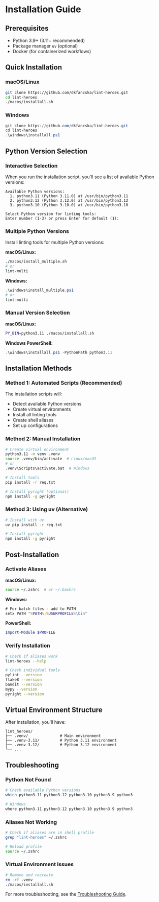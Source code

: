 # Installation Guide

## Prerequisites

- Python 3.9+ (3.11+ recommended)
- Package manager `uv` (optional)
- Docker (for containerized workflows)

## Quick Installation

### macOS/Linux
```bash
git clone https://github.com/dkfancska/lint-heroes.git
cd lint-heroes
./macos/installall.sh
```

### Windows
```powershell
git clone https://github.com/dkfancska/lint-heroes.git
cd lint-heroes
.\windows\installall.ps1
```

## Python Version Selection

### Interactive Selection

When you run the installation script, you'll see a list of available Python versions:

```
Available Python versions:
  1. python3.11 (Python 3.11.0) at /usr/bin/python3.11
  2. python3.12 (Python 3.12.0) at /usr/bin/python3.12
  3. python3.10 (Python 3.10.0) at /usr/bin/python3.10

Select Python version for linting tools:
Enter number (1-3) or press Enter for default (1):
```

### Multiple Python Versions

Install linting tools for multiple Python versions:

**macOS/Linux:**
```bash
./macos/install_multiple.sh
# or
lint-multi
```

**Windows:**
```powershell
.\windows\install_multiple.ps1
# or
lint-multi
```

### Manual Version Selection

**macOS/Linux:**
```bash
PY_BIN=python3.11 ./macos/installall.sh
```

**Windows PowerShell:**
```powershell
.\windows\installall.ps1 -PythonPath python3.11
```

## Installation Methods

### Method 1: Automated Scripts (Recommended)

The installation scripts will:
- Detect available Python versions
- Create virtual environments
- Install all linting tools
- Create shell aliases
- Set up configurations

### Method 2: Manual Installation

```bash
# Create virtual environment
python3.11 -m venv .venv
source .venv/bin/activate  # Linux/macOS
# or
.venv\Scripts\activate.bat  # Windows

# Install tools
pip install -r req.txt

# Install pyright (optional)
npm install -g pyright
```

### Method 3: Using uv (Alternative)

```bash
# Install with uv
uv pip install -r req.txt

# Install pyright
npm install -g pyright
```

## Post-Installation

### Activate Aliases

**macOS/Linux:**
```bash
source ~/.zshrc  # or ~/.bashrc
```

**Windows:**
```cmd
# For batch files - add to PATH
setx PATH "%PATH%;%USERPROFILE%\bin"
```

**PowerShell:**
```powershell
Import-Module $PROFILE
```

### Verify Installation

```bash
# Check if aliases work
lint-heroes --help

# Check individual tools
pylint --version
flake8 --version
bandit --version
mypy --version
pyright --version
```

## Virtual Environment Structure

After installation, you'll have:

```
lint_heroes/
├── .venv/              # Main environment
├── .venv-3.11/         # Python 3.11 environment
├── .venv-3.12/         # Python 3.12 environment
└── ...
```

## Troubleshooting

### Python Not Found
```bash
# Check available Python versions
which python3.11 python3.12 python3.10 python3.9 python3

# Windows
where python3.11 python3.12 python3.10 python3.9 python3
```

### Aliases Not Working
```bash
# Check if aliases are in shell profile
grep "lint-heroes" ~/.zshrc

# Reload profile
source ~/.zshrc
```

### Virtual Environment Issues
```bash
# Remove and recreate
rm -rf .venv
./macos/installall.sh
```

For more troubleshooting, see the [Troubleshooting Guide](../troubleshooting/README.md).
